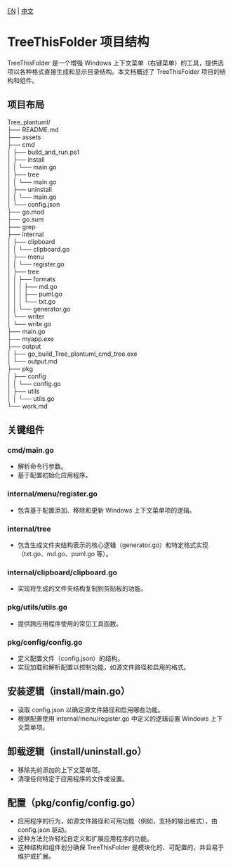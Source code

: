 [EN](work_EN.md) | [中文](work_ZH.md)

# TreeThisFolder 项目结构

TreeThisFolder 是一个增强 Windows 上下文菜单（右键菜单）的工具，提供选项以各种格式直接生成和显示目录结构。本文档概述了 TreeThisFolder 项目的结构和组件。

## 项目布局

Tree_plantuml/</br>
├── README.md</br>
├── assets</br>
├── cmd</br>
│ ├── build_and_run.ps1</br>
│ ├── install</br>
│ │ └── main.go</br>
│ ├── tree</br>
│ │ └── main.go</br>
│ ├── uninstall</br>
│ │ └── main.go</br>
│ └── config.json</br>
├── go.mod</br>
├── go.sum</br>
├── grep</br>
├── internal</br>
│ ├── clipboard</br>
│ │ └── clipboard.go</br>
│ ├── menu</br>
│ │ └── register.go</br>
│ ├── tree</br>
│ │ ├── formats</br>
│ │ │ ├── md.go</br>
│ │ │ ├── puml.go</br>
│ │ │ └── txt.go</br>
│ │ └── generator.go</br>
│ └── writer</br>
│ └── write.go</br>
├── main.go</br>
├── myapp.exe</br>
├── output</br>
│ ├── go_build_Tree_plantuml_cmd_tree.exe</br>
│ └── output.md</br>
├── pkg</br>
│ ├── config</br>
│ │ └── config.go</br>
│ ├── utils</br>
│ │ └── utils.go</br>
└── work.md</br>

## 关键组件

### cmd/main.go

- 解析命令行参数。
- 基于配置初始化应用程序。

### internal/menu/register.go

- 包含基于配置添加、移除和更新 Windows 上下文菜单项的逻辑。

### internal/tree
- 包含生成文件夹结构表示的核心逻辑（generator.go）和特定格式实现（txt.go、md.go、puml.go 等）。

### internal/clipboard/clipboard.go

- 实现将生成的文件夹结构复制到剪贴板的功能。

### pkg/utils/utils.go

- 提供跨应用程序使用的常见工具函数。

### pkg/config/config.go

- 定义配置文件（config.json）的结构。
- 实现加载和解析配置以控制功能，如源文件路径和启用的格式。

## 安装逻辑（install/main.go）

- 读取 config.json 以确定源文件路径和启用哪些功能。
- 根据配置使用 internal/menu/register.go 中定义的逻辑设置 Windows 上下文菜单项。

## 卸载逻辑（install/uninstall.go）

- 移除先前添加的上下文菜单项。
- 清理任何特定于应用程序的文件或设置。

## 配置（pkg/config/config.go）

- 应用程序的行为，如源文件路径和可用功能（例如，支持的输出格式），由 config.json 驱动。
- 这种方法允许轻松自定义和扩展应用程序的功能。
- 这种结构和组件划分确保 TreeThisFolder 是模块化的、可配置的，并且易于维护或扩展。


